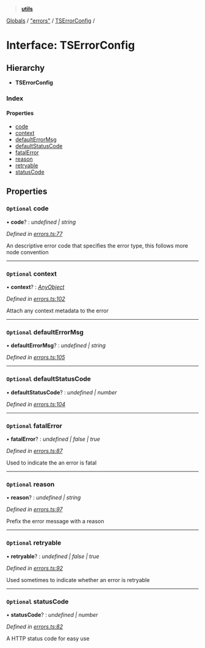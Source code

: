 > **[utils](../README.md)**

[Globals](../README.md) / ["errors"](../modules/_errors_.md) / [TSErrorConfig](_errors_.tserrorconfig.md) /

# Interface: TSErrorConfig

## Hierarchy

* **TSErrorConfig**

### Index

#### Properties

* [code](_errors_.tserrorconfig.md#optional-code)
* [context](_errors_.tserrorconfig.md#optional-context)
* [defaultErrorMsg](_errors_.tserrorconfig.md#optional-defaulterrormsg)
* [defaultStatusCode](_errors_.tserrorconfig.md#optional-defaultstatuscode)
* [fatalError](_errors_.tserrorconfig.md#optional-fatalerror)
* [reason](_errors_.tserrorconfig.md#optional-reason)
* [retryable](_errors_.tserrorconfig.md#optional-retryable)
* [statusCode](_errors_.tserrorconfig.md#optional-statuscode)

## Properties

### `Optional` code

• **code**? : *undefined | string*

*Defined in [errors.ts:77](https://github.com/terascope/teraslice/tree/683dac73cdbcf5a70581ac5c9ea14ddddf69eb91/packages/utils/errors.ts#L77)*

An descriptive error code that specifies the error type, this follows more
node convention

___

### `Optional` context

• **context**? : *[AnyObject](_interfaces_.anyobject.md)*

*Defined in [errors.ts:102](https://github.com/terascope/teraslice/tree/683dac73cdbcf5a70581ac5c9ea14ddddf69eb91/packages/utils/errors.ts#L102)*

Attach any context metadata to the error

___

### `Optional` defaultErrorMsg

• **defaultErrorMsg**? : *undefined | string*

*Defined in [errors.ts:105](https://github.com/terascope/teraslice/tree/683dac73cdbcf5a70581ac5c9ea14ddddf69eb91/packages/utils/errors.ts#L105)*

___

### `Optional` defaultStatusCode

• **defaultStatusCode**? : *undefined | number*

*Defined in [errors.ts:104](https://github.com/terascope/teraslice/tree/683dac73cdbcf5a70581ac5c9ea14ddddf69eb91/packages/utils/errors.ts#L104)*

___

### `Optional` fatalError

• **fatalError**? : *undefined | false | true*

*Defined in [errors.ts:87](https://github.com/terascope/teraslice/tree/683dac73cdbcf5a70581ac5c9ea14ddddf69eb91/packages/utils/errors.ts#L87)*

Used to indicate the an error is fatal

___

### `Optional` reason

• **reason**? : *undefined | string*

*Defined in [errors.ts:97](https://github.com/terascope/teraslice/tree/683dac73cdbcf5a70581ac5c9ea14ddddf69eb91/packages/utils/errors.ts#L97)*

Prefix the error message with a reason

___

### `Optional` retryable

• **retryable**? : *undefined | false | true*

*Defined in [errors.ts:92](https://github.com/terascope/teraslice/tree/683dac73cdbcf5a70581ac5c9ea14ddddf69eb91/packages/utils/errors.ts#L92)*

Used sometimes to indicate whether an error is retryable

___

### `Optional` statusCode

• **statusCode**? : *undefined | number*

*Defined in [errors.ts:82](https://github.com/terascope/teraslice/tree/683dac73cdbcf5a70581ac5c9ea14ddddf69eb91/packages/utils/errors.ts#L82)*

A HTTP status code for easy use